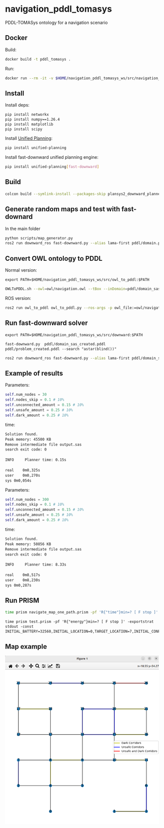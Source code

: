 # navigation_pddl_tomasys

PDDL-TOMASys ontology for a navigation scenario

## Docker

Build:
```bash
docker build -t pddl_tomasys .
```

Run:
```bash
docker run --rm -it -v $HOME/navigation_pddl_tomasys_ws/src/navigation_pddl_tomasys/results:/navigation_pddl_tomasys/results pddl_tomasys:latest python scripts/runner.py
```

## Install

Install deps:
```
pip install networkx
pip install numpy==1.26.4
pip install matplotlib
pip install scipy
```

Install [Unified Planning](https://unified-planning.readthedocs.io/en/latest/getting_started/installation.html):

```bash
pip install unified-planning
```
Install fast-downward unified planning engine:

```bash
pip install unified-planning[fast-downward]
```

## Build

```bash
colcon build --symlink-install --packages-skip plansys2_downward_planner
```

## Generate random maps and test with fast-downard

In the main folder
```bash
python scripts/map_generator.py
ros2 run downward_ros fast-downward.py --alias lama-first pddl/domain.pddl pddl/problem.pddl
```

## Convert OWL ontology to PDDL

Normal version:

```
export PATH=$HOME/navigation_pddl_tomasys_ws/src/owl_to_pddl:$PATH
```

```bash
OWLToPDDL.sh --owl=owl/navigation.owl --tBox --inDomain=pddl/domain_sas.pddl --outDomain=pddl/domain_sas_created.pddl --aBox --inProblem=pddl/problem.pddl --outProblem=pddl/problem_created.pddl --replace-output --add-num-comparisons
```

ROS version:
```bash
ros2 run owl_to_pddl owl_to_pddl.py --ros-args -p owl_file:=owl/navigation.owl -p in_domain_file:=pddl/domain_sas.pddl -p out_domain_file:=pddl/domain_sas_created.pddl -p in_problem_file:=pddl/problem.pddl -p out_problem_file:=pddl/problem_created.pddl
```

## Run fast-downward solver

```
export PATH=$HOME/navigation_pddl_tomasys_ws/src/downward:$PATH
```

```
fast-downward.py  pddl/domain_sas_created.pddl pddl/problem_created.pddl --search "astar(blind())"
```

```bash
ros2 run downward_ros fast-downward.py --alias lama-first pddl/domain_sas_created.pddl pddl/problem_created.pddl
```

## Example of results

Parameters:

```python
self.num_nodes = 30
self.nodes_skip = 0.1 # 10%
self.unconnected_amount = 0.15 # 10%
self.unsafe_amount = 0.25 # 10%
self.dark_amount = 0.25 # 10%
```

time:
```bash
Solution found.
Peak memory: 45500 KB
Remove intermediate file output.sas
search exit code: 0

INFO     Planner time: 0.15s

real	0m0,325s
user	0m0,270s
sys	0m0,054s
```

Parameters:
```python
self.num_nodes = 300
self.nodes_skip = 0.1 # 10%
self.unconnected_amount = 0.15 # 10%
self.unsafe_amount = 0.25 # 10%
self.dark_amount = 0.25 # 10%
```

time:
```bash
Solution found.
Peak memory: 50856 KB
Remove intermediate file output.sas
search exit code: 0

INFO     Planner time: 8.33s

real	0m8,517s
user	0m8,230s
sys	0m0,287s
```

## Run PRISM

```Bash
time prism navigate_map_one_path.prism -pf 'R{"time"}min=? [ F stop ]' -exportstrat stdout -const INITIAL_BATTERY=5000,INITIAL_LOCATION=1,TARGET_LOCATION=5,INITIAL_CONFIGURATION=1
```

```
time prism test.prism -pf 'R{"energy"}min=? [ F stop ]' -exportstrat stdout -const INITIAL_BATTERY=32560,INITIAL_LOCATION=0,TARGET_LOCATION=7,INITIAL_CONFIGURATION=1
```

## Map example

![alt text](image.png)
